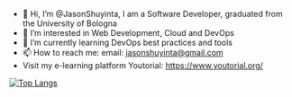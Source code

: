 - 👋 Hi, I’m @JasonShuyinta, I am a Software Developer, graduated from the University of Bologna
- 👀 I’m interested in Web Development, Cloud and DevOps
- 🌱 I’m currently learning DevOps best practices and tools
- 📫 How to reach me: email: jasonshuyinta@gmail.com
- Visit my e-learning platform Youtorial: https://www.youtorial.org/


 [![Top Langs](https://github-readme-stats.vercel.app/api/top-langs/?username=JasonShuyinta&layout=compact)](https://github.com/JasonShuyinta/github-readme-stats)

<!---
JasonShuyinta/JasonShuyinta is a ✨ special ✨ repository because its `README.md` (this file) appears on your GitHub profile.
You can click the Preview link to take a look at your changes.
--->
